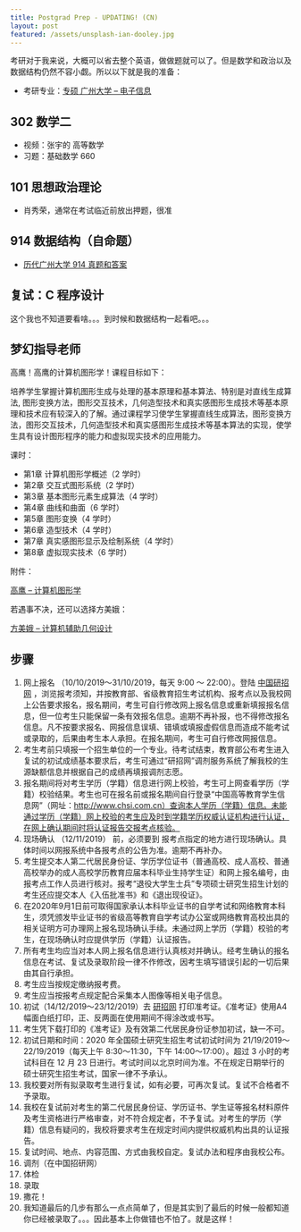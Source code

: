 ```yaml
---
title: Postgrad Prep - UPDATING! (CN)
layout: post
featured: /assets/unsplash-ian-dooley.jpg
---
```


考研对于我来说，大概可以省去整个英语，做做题就可以了。但是数学和政治以及数据结构仍然不容小觑。所以以下就是我的准备：

- 考研专业：[专硕 广州大学 – 电子信息](https://yz.chsi.com.cn/zsml/kskm.jsp?id=1107821006085400001)

## 302 数学二

- 视频：张宇的 高等数学
- 习题：基础数学 660

## 101 思想政治理论

- 肖秀荣，通常在考试临近前放出押题，很准

## 914 数据结构（自命题）

- [历代广州大学 914 真题和答案](http://www.gzhuky.com/kaoyan/details.aspx?id=2651)

## 复试：C 程序设计

这个我也不知道要看啥。。。到时候和数据结构一起看吧。。。

## 梦幻指导老师
高鹰！高鹰的计算机图形学！课程目标如下：

培养学生掌握计算机图形生成与处理的基本原理和基本算法、特别是对直线生成算法, 图形变换方法，图形交互技术，几何造型技术和真实感图形生成技术等基本原理和技术应有较深入的了解。通过课程学习使学生掌握直线生成算法，图形变换方法，图形交互技术，几何造型技术和真实感图形生成技术等基本算法的实现，使学生具有设计图形程序的能力和虚拟现实技术的应用能力。

课时：

- 第1章  计算机图形学概述（2 学时）
- 第2章 交互式图形系统（2 学时）
- 第3章 基本图形元素生成算法（4 学时）
- 第4章 曲线和曲面（6 学时）
- 第5章 图形变换（4 学时）
- 第6章 造型技术（4 学时）
- 第7章 真实感图形显示及绘制系统（4 学时）
- 第8章 虚拟现实技术（6 学时）

附件：

[高鹰 – 计算机图形学](javascript:void(0))

若遇事不决，还可以选择方美娥：

[方美娥 – 计算机辅助几何设计](javascript:void(0))

## 步骤

1. 网上报名 （10/10/2019～31/10/2019，每天 9:00 ～ 22:00）。登陆 [中国研招网](http://yz.chsi.com.cn/) ，浏览报考须知，并按教育部、省级教育招生考试机构、报考点以及我校网上公告要求报名，报名期间，考生可自行修改网上报名信息或重新填报报名信息，但一位考生只能保留一条有效报名信息。逾期不再补报，也不得修改报名信息。凡不按要求报名、网报信息误填、错填或填报虚假信息而造成不能考试或录取的，后果由考生本人承担。在报名期间，考生可自行修改网报信息。
2. 考生考前只填报一个招生单位的一个专业。待考试结束，教育部公布考生进入复试的初试成绩基本要求后，考生可通过“研招网”调剂服务系统了解我校的生源缺额信息并根据自己的成绩再填报调剂志愿。
3. 报名期间将对考生学历（学籍）信息进行网上校验，考生可上网查看学历（学籍）校验结果。考生也可在报名前或报名期间自行登录“中国高等教育学生信息网”（网址：http://www.chsi.com.cn）查询本人学历（学籍）信息。未能通过学历（学籍）网上校验的考生应及时到学籍学历权威认证机构进行认证，在网上确认期间时将认证报告交报考点核验。
4. 现场确认 （12/11/2019） 前，必须要到 报考点指定的地方进行现场确认。具体时间以网报系统中各报考点的公告为准。逾期不再补办。
5. 考生提交本人第二代居民身份证、学历学位证书（普通高校、成人高校、普通高校举办的成人高校学历教育应届本科毕业生持学生证）和网上报名编号，由报考点工作人员进行核对。报考“退役大学生士兵”专项硕士研究生招生计划的考生还应提交本人《入伍批准书》和《退出现役证》。
6. 在2020年9月1日前可取得国家承认本科毕业证书的自学考试和网络教育本科生，须凭颁发毕业证书的省级高等教育自学考试办公室或网络教育高校出具的相关证明方可办理网上报名现场确认手续。未通过网上学历（学籍）校验的考生，在现场确认时应提供学历（学籍）认证报告。
7. 所有考生均应当对本人网上报名信息进行认真核对并确认。经考生确认的报名信息在考试、复试及录取阶段一律不作修改，因考生填写错误引起的一切后果由其自行承担。
8. 考生应当按规定缴纳报考费。
9. 考生应当按报考点规定配合采集本人图像等相关电子信息。
10. 初试（14/12/2019～23/12/2019）去 [研招网](http://yz.chsi.com.cn/) 打印准考证。《准考证》使用A4幅面白纸打印，正、反两面在使用期间不得涂改或书写。
11. 考生凭下载打印的《准考证》及有效第二代居民身份证参加初试，缺一不可。
12. 初试日期和时间：2020 年全国硕士研究生招生考试初试时间为 21/19/2019～22/19/2019（每天上午 8:30～11:30，下午 14:00～17:00）。超过 3 小时的考试科目在 12 月 23 日进行。考试时间以北京时间为准。不在规定日期举行的硕士研究生招生考试，国家一律不予承认。
13. 我校要对所有拟录取考生进行复试，如有必要，可再次复试。复试不合格者不予录取。
14. 我校在复试前对考生的第二代居民身份证、学历证书、学生证等报名材料原件及考生资格进行严格审查，对不符合规定者，不予复试。对考生的学历（学籍）信息有疑问的，我校将要求考生在规定时间内提供权威机构出具的认证报告。
15. 复试时间、地点、内容范围、方式由我校自定。复试办法和程序由我校公布。
16. 调剂（在中国招研网）
17. 体检
18. 录取
19. 撒花！
20. 我知道最后的几步有那么一点点简单了，但是其实到了最后的时候一般都知道你已经被录取了。。。因此基本上你做错也不怕了。就是这样！
